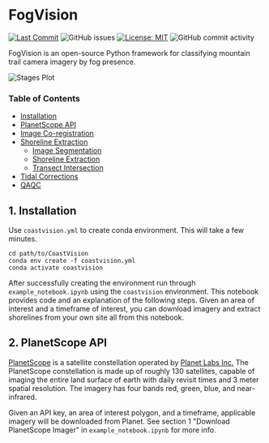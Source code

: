 # FogVision
[![Last Commit](https://img.shields.io/github/last-commit/jnicolow/FogVision)](
https://github.com/jnicolow/FogVision/commits/)
![GitHub issues](https://img.shields.io/github/issues/jnicolow/FogVision)
[![License: MIT](https://img.shields.io/badge/License-MIT-yellow.svg)](https://opensource.org/licenses/MIT)
![GitHub commit activity](https://img.shields.io/github/commit-activity/y/jnicolow/FogVision)

FogVision is an open-source Python framework for classifying mountain trail camera imagery by fog presence.

<img src="media/stages_plot.jpg" alt="Stages Plot">


### Table of Contents

- [Installation](#installation)
- [PlanetScope API](#api)
- [Image Co-registration](#coreg)
- [Shoreline Extraction](#sds)
   - [Image Segmentation](#seg)
   - [Shoreline Extraction](#shoreline)
   - [Transect Intersection](#intersect)
- [Tidal Corrections](#tide)
- [QAQC](#qaqc)



## 1. Installation<a name="introduction"></a>
Use `coastvision.yml` to create conda environment. This will take a few minutes.
```
cd path/to/CoastVision
conda env create -f coastvision.yml
conda activate coastvision
```

After successfully creating the environment run through `example_notebook.ipynb` using the `coastvision` environment. This notebook provides code and an explanation of the following steps. Given an area of interest and a timeframe of interest, you can download imagery and extract shorelines from your own site all from this notebook.

## 2. PlanetScope API<a name="api"></a>
<a href='https://developers.planet.com/docs/data/planetscope/'>PlanetScope</a> is a satellite constellation operated by <a href='https://www.planet.com/'>Planet Labs Inc.</a> The PlanetScope constellation is made up of roughly 130 satellites, capable of imaging the entire land surface of earth with daily revisit times and 3 meter spatial resolution. The imagery has four bands red, green, blue, and near-infrared. 

Given an API key, an area of interest polygon, and a timeframe, applicable imagery will be downloaded from Planet. See section 1 "Download PlanetScope Imager" in `example_notebook.ipynb` for more info.
